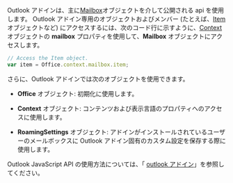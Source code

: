 Outlook アドインは、主に[Mailbox](/javascript/api/outlook/office.mailbox)オブジェクトを介して公開される api を使用します。 Outlook アドイン専用のオブジェクトおよびメンバー (たとえば、[Item](../reference/objectmodel/preview-requirement-set/office.context.mailbox.item.md) オブジェクトなど) にアクセスするには、次のコード行に示すように、[Context](../reference/objectmodel/preview-requirement-set/office.context.mailbox.md) オブジェクトの **mailbox** プロパティを使用して、**Mailbox** オブジェクトにアクセスします。

```js
// Access the Item object.
var item = Office.context.mailbox.item;

```

さらに、Outlook アドインでは次のオブジェクトを使用できます。

-  **Office** オブジェクト: 初期化に使用します。

-  **Context** オブジェクト: コンテンツおよび表示言語のプロパティへのアクセスに使用します。

-  **RoamingSettings** オブジェクト: アドインがインストールされているユーザーのメールボックスに Outlook アドイン固有のカスタム設定を保存する際に使用します。

Outlook JavaScript API の使用方法については、「 [outlook アドイン](../outlook/outlook-add-ins-overview.md)」を参照してください。